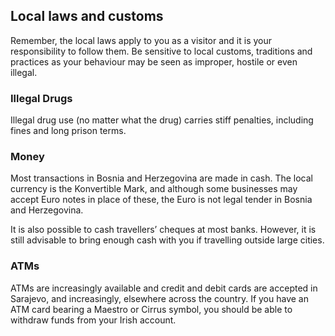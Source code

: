 ## Local laws and customs

Remember, the local laws apply to you as a visitor and it is your responsibility to follow them. Be sensitive to local customs, traditions and practices as your behaviour may be seen as improper, hostile or even illegal.

### **Illegal Drugs**

Illegal drug use (no matter what the drug) carries stiff penalties, including fines and long prison terms.

### **Money**

Most transactions in Bosnia and Herzegovina are made in cash. The local currency is the Konvertible Mark, and although some businesses may accept Euro notes in place of these, the Euro is not legal tender in Bosnia and Herzegovina.

It is also possible to cash travellers’ cheques at most banks. However, it is still advisable to bring enough cash with you if travelling outside large cities.

### **ATMs**

ATMs are increasingly available and credit and debit cards are accepted in Sarajevo, and increasingly, elsewhere across the country. If you have an ATM card bearing a Maestro or Cirrus symbol, you should be able to withdraw funds from your Irish account.